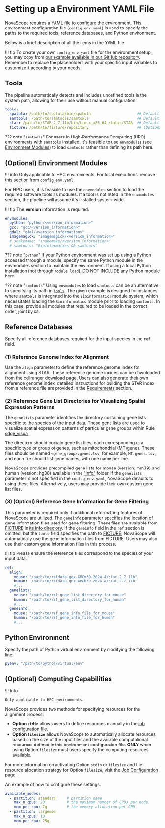 # Setting up a Environment YAML File

[NovaScope](../index.md) requires a YAML file to configure the environment. This environment configuration file (`config_env.yaml`) is used to specify the paths to the required tools, reference databases, and Python environment. 

Below is a brief description of all the items in the YAML file. 

!!! tip
    To create your own `config_env.yaml` file for the environment setup, you may copy from [our example available in our GitHub repository](https://github.com/seqscope/NovaScope/blob/main/info/config_env.yaml). Remember to replace the placeholders with your specific input variables to customize it according to your needs.

## Tools 

The pipeline automatically detects and includes undefined tools in the system path, allowing for their use without manual configuration.

```yaml
tools:
  spatula: /path/to/spatula/bin/spatula                     ## Default: "spatula"
  samtools: /path/to/samtools/samtools	                    ## Default: "samtools"
  star: /path/to/STAR_2_7_11b/bin/Linux_x86_64_static/STAR  ## Default: "STAR"
  ficture: /path/to/ficture/repository                      ## (Optional) Default: "ficture"	 
```
??? note "`samtools`"
    For users in High-Performance Computing (HPC) environments with `samtools` installed, it's feasible to use `envmodules` (see [Environment Modules](#environment-modules)) to load `samtools` rather than defining its path here.


## (Optional) Environment Modules
  
!!! info
    Only applicable to HPC environments. For local executions, remove this section from `config_env.yaml`.

For HPC users, it is feasible to use the `envmodules` section to load the required software tools as modules. If a tool is not listed in the `envmodules` section, the pipeline will assume it's installed system-wide. 

!!! tip
    The **version** information is required.

```yaml
envmodules:
  python: "python/<version_information>"
  gcc: "gcc/<version_information>"
  gdal: "gdal/<version_information>"
  imagemagick: "imagemagick/<version_information>"
  # snakemake: "snakemake/<version_information>"
  # samtools: "Bioinformatics && samtools"
```

??? note "`python`"
    If your Python environment was set up using a Python accessed through a module, specify the same Python module in the envmodules section to maintain the environment. If using a local Python installation (not through `module load`), DO NOT INCLUDE any Python module here.

??? note "`samtools`"
    Using `envmodules` to load `samtools` can be an alternative to specifying its path in [`tools`](#tools). The given example is designed for instances where `samtools` is integrated into the `Bioinformatics` module system, which necessitates loading the `Bioinformatics` module prior to loading `samtools`. In this case, provide all modules that required to be loaded in the correct order, joint by `&&`.

## Reference Databases

Specify all reference databases required for the input species in the `ref` field. 

### (1) Reference Genome Index for Alignment
Use the `align` parameter to define the reference genome index for alignment using STAR. These reference genome indices can be downloaded from the [cellranger download](https://www.10xgenomics.com/support/software/cell-ranger/downloads) page. Users can also generate their own reference genome index; detailed instructions for building the STAR index from a reference file are provided in the [Requirements](./requirement.md) section.

### (2) Reference Gene List Directories for Visualizing Spatial Expression Patterns
The `genelists` parameter identifies the directory containing gene lists specific to the species of the input data. These gene lists are used to visualize spatial expression patterns of particular gene groups within Rule [sdge_visual](../walkthrough/rules/sdge_visual.md). 

The directory should contain gene list files, each corresponding to a specific type or group of genes, such as mitochondrial (MT)genes. These files should be named `<gene_group>.genes.tsv`, for example, `MT.genes.tsv`, and each file should list gene names, with one name per line.

NovaScope provides precompiled gene lists for mouse (version: mm39) and human (version: hg38) available in the ["info"](https://github.com/seqscope/NovaScope/tree/info/genelists) folder. If the `genelists` parameter is not specified in the `config_env.yaml`, NovaScope defaults to using these files. Alternatively, users may provide their own custom gene list files.

### (3) (Optionl) Reference Gene Information for Gene Filtering
This parameter is required only if additional reformatting features of NovaScope are utilized. The `geneinfo` parameter specifies the location of gene information files used for gene filtering. These files are available from [FICTURE](https://seqscope.github.io/ficture/) in [its info directory](https://github.com/seqscope/ficture/tree/stable/info). If the `geneinfo` field in the `ref` section is omitted, but the `tools` field specifies the path to [FICTURE](https://seqscope.github.io/ficture/), NovaScope will automatically use the gene information files from FICTURE. Users may also use their custom gene information files in this process.

!!! tip
    Please ensure the reference files correspond to the species of your input data. 

```yaml
ref:
  align:
    mouse: "/path/to/refdata-gex-GRCm39-2024-A/star_2.7_11b"
    human: "/path/to/refdata-gex-GRCh39-2024-A/star_2.7_11b"
    #...
  genelists:
    mouse: "/path/to/ref_gene_list_directory_for_mouse"             
    human: "/path/to/ref_gene_list_directory_for_human"
    #...
  geneinfo:
    mouse: "/path/to/ref_gene_info_file_for_mouse"
    human: "/path/to/ref_gene_info_file_for_human"
    #...
```

## Python Environment

Specify the path of Python virtual environment by modifying the following line:

```yaml
pyenv: "/path/to/python/virtual/env"
```

## (Optional) Computing Capabilities

!!! info

    Only applicable to HPC environments.

NovaScope provides two methods for specifying resources for the alignment process:

* **Option `stdin`** allows users to define resources manually in the [job configuration file](../getting_started/job_config.md/#a-template-of-the-config-file).
* **Option `filesize`** allows NovaScope to automatically allocate resources based on the size of the input files and the available computational resources defined in this environment configuration file. **ONLY** when using Option `filesize` must users specify the computing resources available. 

For more information on activating Option `stdin` or `filesize` and the resource allocation strategy for Option `filesize`, visit the [Job Configuration](../getting_started/job_config.md/#upstream) page.

An example of how to configure these settings.

```yaml
available_nodes:
  - partition: standard     # partition name
    max_n_cpus: 20          # the maximum number of CPUs per node
    mem_per_cpu: 7g         # the memory allocation per CPU 
  - partition: largemem
    max_n_cpus: 10
    mem_per_cpu: 25g
```
